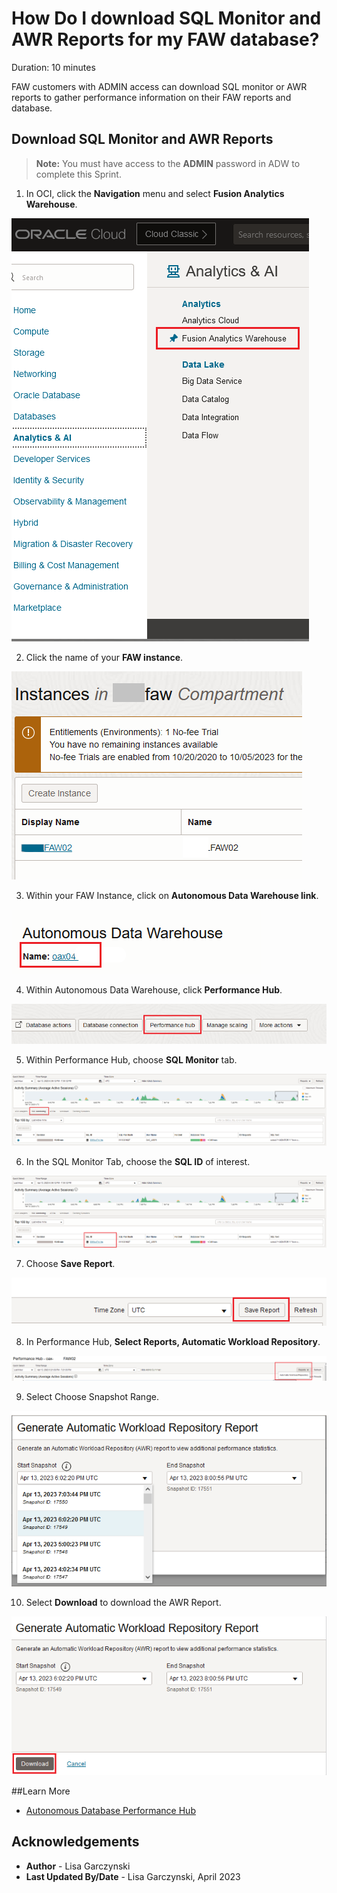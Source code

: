 # How Do I download SQL Monitor and AWR Reports for my FAW database?
Duration: 10 minutes

FAW customers with ADMIN access can download SQL monitor or AWR reports to gather performance information on their FAW reports and database.

## Download SQL Monitor and AWR Reports

>**Note:** You must have access to the **ADMIN** password in ADW to complete this Sprint.

1. In OCI, click the **Navigation** menu and select **Fusion Analytics Warehouse**.

  ![FAW](images/faw.png)

2. Click the name of your **FAW instance**.

  ![FAW instance name](images/faw-name.png)

3. Within your FAW Instance, click on **Autonomous Data Warehouse link**.

  ![Autonomous Data Warehouse](images/faw-adw.png)

4. Within Autonomous Data Warehouse, click **Performance Hub**.

  ![Performance Hub](images/faw-adw-perf-hub.png)

5. Within Performance Hub, choose **SQL Monitor** tab.

  ![SQL monitor tab](images/perf-hub-sqlmon.png)

6. In the SQL Monitor Tab, choose the **SQL ID** of interest.

  ![FAW SQL monitor](images/faw-sqlmon.png)

7. Choose **Save Report**.

  ![Save SQL Monitor Report](images/faw-sqlmon-save.png)

8. In Performance Hub, **Select Reports, Automatic Workload Repository**.

  ![Select Automatic Workload Repository Report](images/awr.png)

9. Select Choose Snapshot Range.

  ![Choose begin and end snapshot range](images/begin-snapshot.png)

10. Select **Download** to download the AWR Report.

  ![Download AWR Report](images/download.png)

##Learn More
* [Autonomous Database Performance Hub](https://docs.oracle.com/en/cloud/paas/autonomous-database/adbsa/autonomous-monitor-perf-hub.html)

## Acknowledgements
* **Author** - Lisa Garczynski
* **Last Updated By/Date** - Lisa Garczynski, April 2023
